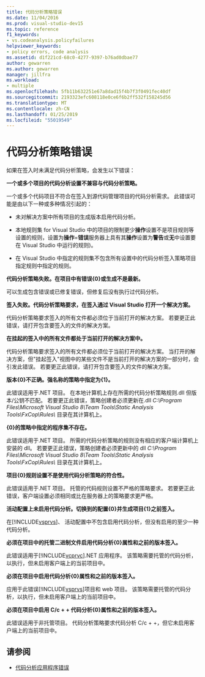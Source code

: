 ```yaml
---
title: 代码分析策略错误
ms.date: 11/04/2016
ms.prod: visual-studio-dev15
ms.topic: reference
f1_keywords:
- vs.codeanalysis.policyfailures
helpviewer_keywords:
- policy errors, code analysis
ms.assetid: d1f221cd-68c0-4277-9397-b76ad0dbae77
author: gewarren
ms.author: gewarren
manager: jillfra
ms.workload:
- multiple
ms.openlocfilehash: 5fb11b632251e67a8dad15f4b7f3f0491fec40df
ms.sourcegitcommit: 2193323efc608118e0ce6f6b2ff532f158245d56
ms.translationtype: MT
ms.contentlocale: zh-CN
ms.lasthandoff: 01/25/2019
ms.locfileid: "55019549"
---
```

# <a name="code-analysis-policy-errors"></a>代码分析策略错误

如果在签入时未满足代码分析策略，会发生以下错误：

**一个或多个项目的代码分析设置不兼容与代码分析策略。**

一个或多个代码项目不符合在签入到源代码管理项目的代码分析需求。 此错误可能是由以下一种或多种情况引起的：

- 未对解决方案中所有项目的生成版本启用代码分析。

- 本地规则集 for Visual Studio 中的项目的限制更少**操作**设置不是项目规则等设置的规则，设置为**操作**=**错误**服务器上具有其**操作**设置为**警告**或**无**中设置要在 Visual Studio 中运行的规则)。

- 在 Visual Studio 中指定的规则集不包含所有设置中的代码分析签入策略项目指定规则中指定的规则。

**代码分析策略失败。在项目中有错误{0}或生成不是最新。**

可以生成包含错误或已修复错误，但修复后没有执行过代码分析。

**签入失败。代码分析策略要求，在签入通过 Visual Studio 打开一个解决方案。**

代码分析策略要求签入的所有文件都必须位于当前打开的解决方案。 若要更正此错误，请打开包含要签入的文件的解决方案。

**在挂起的签入中的所有文件都处于当前打开的解决方案中。**

代码分析策略要求签入的所有文件都必须位于当前打开的解决方案。 当打开的解决方案，但"挂起签入"视图中的某些文件不是当前打开的解决方案的一部分时，会引发此错误。 若要更正此错误，请打开包含要签入的文件的解决方案。

**版本{0}不正确。强名称的策略中指定为{1}。**

此错误适用于.NET 项目。 在本地计算机上存在所需的代码分析策略规则.dll 但版本/公钥不匹配。 若要更正此错误，策略创建者必须更新在.dll *C:\Program Files\Microsoft Visual Studio 8\Team Tools\Static Analysis Tools\FxCop\Rules\\* 目录在其计算机上。

**{0}的策略中指定的程序集不存在。**

此错误适用于.NET 项目。 所需的代码分析策略的规则没有相应的客户端计算机上安装的 dll。 若要更正此错误，策略创建者必须更新中的 dll *C:\Program Files\Microsoft Visual Studio 8\Team Tools\Static Analysis Tools\FxCop\Rules\\* 目录在其计算机上。

**项目{0}规则设置不是使用代码分析策略的符合性。**

此错误适用于.NET 项目。 托管的代码规则设置不严格的策略要求。 若要更正此错误，客户端设置必须相同或比在服务器上的策略要求更严格。

**活动配置上未启用代码分析。切换到的配置{0}并生成项目{1}之前签入。**

在[!INCLUDE[vsprvs](../code-quality/includes/vsprvs_md.md)]、 活动配置中不包含启用代码分析，但没有启用的至少一种代码分析。

**必须在项目中的托管二进制文件启用代码分析{0}属性和之前的版本签入。**

此错误适用于[!INCLUDE[vcprvc](../code-quality/includes/vcprvc_md.md)].NET 应用程序。 该策略需要托管的代码分析，以执行，但未启用客户端上的当前项目中。

**必须在项目中启用代码分析{0}属性和之前的版本签入。**

应用于此错误[!INCLUDE[vsprvs](../code-quality/includes/vsprvs_md.md)]项目和 web 项目。 该策略需要托管的代码分析，以执行，但未启用客户端上的当前项目中。

**必须在项目中启用 C/c + + 代码分析{0}属性和之前的版本签入。**

此错误适用于非托管项目。 代码分析策略要求代码分析 C/c + +，但它未启用客户端上的当前项目中。

## <a name="see-also"></a>请参阅

- [代码分析应用程序错误](../code-quality/code-analysis-application-errors.md)